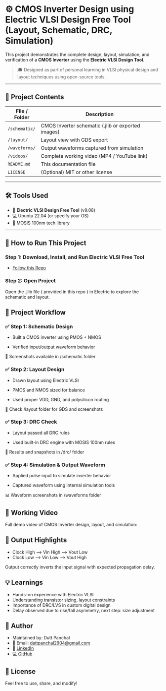 # ⚙️ CMOS Inverter Design using Electric VLSI Design Free Tool (Layout, Schematic, DRC, Simulation)

This project demonstrates the complete design, layout, simulation, and verification of a **CMOS Inverter** using the **Electric VLSI Design Tool**.

> 🎓 Designed as part of personal learning in VLSI physical design and layout techniques using open-source tools.

---

## 📂 Project Contents

| File / Folder | Description |
|---------------|-------------|
| `/schematic/` | CMOS Inverter schematic (.jlib or exported images) |
| `/layout/` | Layout view with GDS export |
| `/waveforms/` | Output waveforms captured from simulation |
| `/videos/` | Complete working video (MP4 / YouTube link) |
| `README.md` | This documentation file |
| `LICENSE` | (Optional) MIT or other license |

---

## 🛠️ Tools Used

- 🧰 **Electric VLSI Design Free Tool** (v9.08)
- 💻 Ubuntu 22.04 (or specify your OS)
- 🧪 MOSIS 100nm tech library

---

## 🚀 How to Run This Project

### Step 1: Download, Install, and Run Electric VLSI Free Tool 

- [Follow this Repo](https://github.com/DuttPanchal04/electric-vlsi-design-free-tool-installation-guide)

### Step 2: Open Project

Open the .jlib file ( provided in this repo ) in Electric to explore the schematic and layout.

## 🧪 Project Workflow
### ✅ Step 1: Schematic Design
- Built a CMOS inverter using PMOS + NMOS

- Verified input/output waveform behavior

📸 Screenshots available in /schematic folder

### ✅ Step 2: Layout Design
- Drawn layout using Electric VLSI

- PMOS and NMOS sized for balance

- Used proper VDD, GND, and polysilicon routing

📸 Check /layout folder for GDS and screenshots

### ✅ Step 3: DRC Check
- Layout passed all DRC rules

- Used built-in DRC engine with MOSIS 100nm rules

📄 Results and snapshots in /drc/ folder

### ✅ Step 4: Simulation & Output Waveform
- Applied pulse input to simulate inverter behavior

- Captured waveform using internal simulation tools

📊 Waveform screenshots in /waveforms folder

## 🎥 Working Video
Full demo video of CMOS Inverter design, layout, and simulation:

## 📌 Output Highlights

- Clock High --> Vin High --> Vout Low
- Clock Low --> Vin Low --> Vout High

Output correctly inverts the input signal with expected propagation delay.

## 💡 Learnings
- Hands-on experience with Electric VLSI
- Understanding transistor sizing, layout constraints
- Importance of DRC/LVS in custom digital design
- Delay observed due to rise/fall asymmetry, next step: size adjustment

## 🧠 Author
- Maintained by: Dutt Panchal
- 🔗 Email: dattpanchal2904@gmail.com
- 🔗 [LinkedIn](https://www.linkedin.com/in/dattpanchal04/) 
- 💻 [GitHub](https://github.com/DuttPanchal04)

## 📜 License
Feel free to use, share, and modify!